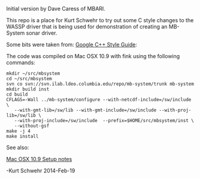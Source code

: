 Initial version by Dave Caress of MBARI.

This repo is a place for Kurt Schwehr to try out some C style changes to the WASSP driver that is being used for demonstration of creating an MB-System sonar driver.

Some bits were taken from:  [Google C++ Style Guide](http:////google-styleguide.googlecode.com/svn/trunk/cppguide.xml):

The code was compiled on Mac OSX 10.9 with fink using the following commands:

    mkdir ~/src/mbsystem
    cd ~/src/mbsystem
    svn co svn://svn.ilab.ldeo.columbia.edu/repo/mb-system/trunk mb-system
    mkdir build inst
    cd build
    CFLAGS=-Wall ../mb-system/configure --with-netcdf-include=/sw/include \
       --with-gmt-lib=/sw/lib --with-gmt-include=/sw/include --with-proj-lib=/sw/lib \
       --with-proj-include=/sw/include  --prefix=$HOME/src/mbsystem/inst \
       --without-gsf
    make -j 4
    make install

See also:

[Mac OSX 10.9 Setup notes ](https://docs.google.com/document/d/1HwoFtCYRw3xY0KjqbF7Pr4E1Cu34HrDg67aGm_owBek/edit?usp=sharing)


-Kurt Schwehr
2014-Feb-19
